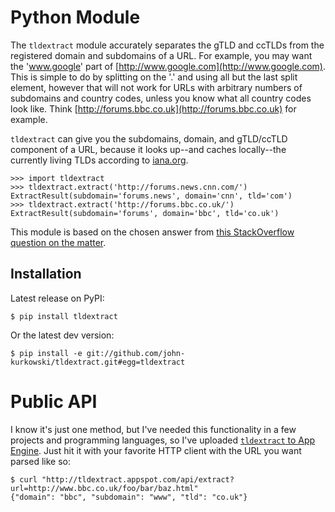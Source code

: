 # Python Module

The `tldextract` module accurately separates the gTLD and ccTLDs from the
registered domain and subdomains of a URL. For example, you may want the
'www.google' part of [http://www.google.com](http://www.google.com). This is
simple to do by splitting on the '.' and using all but the last split element,
however that will not work for URLs with arbitrary numbers of subdomains and
country codes, unless you know what all country codes look like. Think
[http://forums.bbc.co.uk](http://forums.bbc.co.uk) for example.

`tldextract` can give you the subdomains, domain, and gTLD/ccTLD component of
a URL, because it looks up--and caches locally--the currently living TLDs
according to [iana.org](http://www.iana.org).

    >>> import tldextract
    >>> tldextract.extract('http://forums.news.cnn.com/')
    ExtractResult(subdomain='forums.news', domain='cnn', tld='com')
    >>> tldextract.extract('http://forums.bbc.co.uk/')
    ExtractResult(subdomain='forums', domain='bbc', tld='co.uk')

This module is based on the chosen answer from [this StackOverflow question on
the matter](http://stackoverflow.com/questions/569137/how-to-get-domain-name-from-url/569219#569219).

## Installation

Latest release on PyPI:

    $ pip install tldextract 

Or the latest dev version:

    $ pip install -e git://github.com/john-kurkowski/tldextract.git#egg=tldextract

# Public API

I know it's just one method, but I've needed this functionality in a few
projects and programming languages, so I've uploaded
[`tldextract` to App Engine](http://tldextract.appspot.com/). Just hit it with
your favorite HTTP client with the URL you want parsed like so:

    $ curl "http://tldextract.appspot.com/api/extract?url=http://www.bbc.co.uk/foo/bar/baz.html"
    {"domain": "bbc", "subdomain": "www", "tld": "co.uk"}

